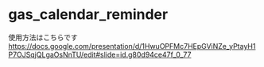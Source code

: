 # gas_calendar_reminder
使用方法はこちらです
https://docs.google.com/presentation/d/1HwuOPFMc7HEpGViNZe_yPtayH1P7OJSqjQLgaOsNnTU/edit#slide=id.g80d94ce47f_0_77
